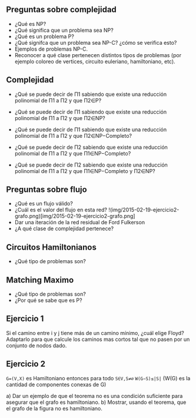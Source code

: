 Preguntas sobre complejidad
---------------------------
* ¿Qué es NP?
* ¿Qué significa que un problema sea NP?
* ¿Qué es un problema P? 
* ¿Qué signifca que un problema sea NP-C? ¿cómo se verifica esto? 
* Ejemplos de problemas NP-C.
* Reconocer a qué clase pertenecen distintos tipos de problemas (por ejemplo coloreo de vertices, circuito euleriano, hamiltoniano, etc).

Complejidad
-----------
* ¿Qué se puede decir de Π1 sabiendo que existe una reducción polinomial de Π1 a Π2 y que Π2∈P?

* ¿Qué se puede decir de Π1 sabiendo que existe una reducción polinomial de Π1 a Π2 y que Π2∈NP?

* ¿Qué se puede decir de Π1 sabiendo que existe una reducción polinomial de Π1 a Π2 y que Π2∈NP−Completo?

* ¿Qué se puede decir de Π2 sabiendo que existe una reducción polinomial de Π1 a Π2 y que Π1∈NP−Completo?

* ¿Qué se puede decir de Π2 sabiendo que existe una reducción polinomial de Π1 a Π2 y que Π1∈NP−Completo y Π2∈NP?

Preguntas sobre flujo
---------------------
* ¿Qué es un flujo válido?
* ¿Cuál es el valor del flujo en esta red? !(img/2015-02-19-ejercicio2-grafo.png)[img/2015-02-19-ejercicio2-grafo.png]
* Dar una iteración de la red residual de Ford Fulkerson
* ¿A qué clase de complejidad pertenece?

Circuitos Hamiltonianos
-----------------------
* ¿Qué tipo de problemas son?

Matching Maximo
---------------
* ¿Qué tipo de problemas son?
* ¿Por qué se sabe que es P?

Ejercicio 1
-----------
Si el camino entre i y j tiene más de un camino mínimo, ¿cuál elige Floyd? Adaptarlo para que calcule los caminos mas cortos tal que no pasen por un conjunto de nodos dado.

Ejercicio 2
-----------
`G=(V,X)` es Hamiltoniano entonces para todo `S∈V,S≠∅`
`W(G−S)≤|S|`	(W(G) es la cantidad de componentes conexas de G)

a) Dar un ejemplo de que el teorema no es una condición suficiente para asegurar que el grafo es hamiltoniano.
b) Mostrar, usando el teorema, que el grafo de la figura no es hamiltoniano.